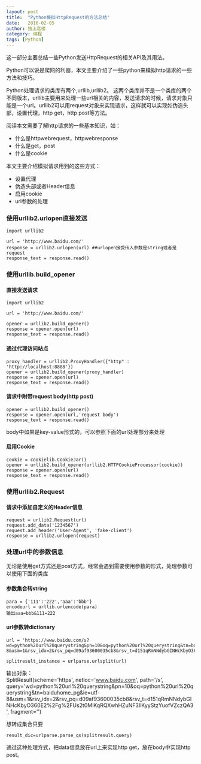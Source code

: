```yaml
---
layout: post
title:  "Python模拟HttpRequest的方法总结"
date:   2016-02-05
author: 独上高楼
category: 编程
tags: [Python]
---
```


这一部分主要总结一些Python发送HttpRequest的相关API及其用法。

<!-- more -->


Python可以说是爬网的利器，本文主要介绍了一些python来模拟http请求的一些方法和技巧。

Python处理请求的类库有两个,urllib,urllib2。 这两个类库并不是一个类库的两个不同版本，urllib主要用来处理一些url相关的内容，发送请求的时候，请求对象只能是一个url。urllib2可以用request对象来实现请求，这样就可以实现如伪造头部，设置代理，http get，http post等方法。

阅读本文需要了解http请求的一些基本知识，如：

* 什么是httpwebrequest，httpwebresponse
* 什么是get，post
* 什么是cookie


本文主要介绍模拟请求用到的这些方式：

* 设置代理
* 伪造头部或者Header信息
* 启用cookie
* url参数的处理


### 使用urllib2.urlopen直接发送

    import urllib2
    
    url = 'http://www.baidu.com/'
    response = urllib2.urlopen(url) ##urlopen接受传入参数是string或者是request
    response_text = response.read()
    
### 使用urllib.build_opener

#### 直接发送请求

    import urllib2
    
    url = 'http://www.baidu.com/'
    
    opener = urllib2.build_opener()
    response = opener.open(url)
    response_text = response.read()


#### 通过代理访问站点

    proxy_handler = urllib2.ProxyHandler({"http" : 'http://localhost:8888'})
    opener = urllib2.build_opener(proxy_handler)
    response = opener.open(url)
    response_text = response.read()

#### 请求中附带request body(http post)

    opener = urllib2.build_opener()
    response = opener.open(url,'request body')
    response_text = response.read()

body中如果是key-value形式的，可以参照下面的url处理部分来处理

#### 启用Cookie

    cookie = cookielib.CookieJar()
    opener = urllib2.build_opener(urllib2.HTTPCookieProcessor(cookie))
    response = opener.open(url)
    response_text = response.read()


### 使用urllib2.Request

#### 请求中添加自定义的Header信息
    
    request = urllib2.Request(url)
    request.add_data('1234567')
    request.add_header('User-Agent', 'fake-client')
    response = urllib2.urlopen(request)

### 处理url中的参数信息
无论是使用get方式还是post方式，经常会遇到需要使用参数的形式，处理参数可以使用下面的类库

#### 参数集合转string


    para = {'111':'222','aaa':'bbb'}
    encodeurl = urllib.urlencode(para)
    输出aaa=bbb&111=222


#### url参数转dictionary

    url = 'https://www.baidu.com/s?wd=python%20url%20querystring&pn=10&oq=python%20url%20querystring&tn=baiduhome_pg&ie=utf-8&usm=1&rsv_idx=2&rsv_pq=d09af93600035cb8&rsv_t=d151qRmNNdybGINHcKbyO360E2%2Fg%2FUs2t0MiKqRQXwhHZuNF3IlKyyStzYuofVZczQA3'
    
    splitresult_instance = urlparse.urlsplit(url)

输出对象：  
SplitResult(scheme='https', netloc='www.baidu.com', path='/s', query='wd=python%20url%20querystring&pn=10&oq=python%20url%20querystring&tn=baiduhome_pg&ie=utf-8&usm=1&rsv_idx=2&rsv_pq=d09af93600035cb8&rsv_t=d151qRmNNdybGINHcKbyO360E2%2Fg%2FUs2t0MiKqRQXwhHZuNF3IlKyyStzYuofVZczQA3', fragment='')

想转成集合只要

    result_dic=urlparse.parse_qs(splitresult.query)

通过这种处理方式，把data信息放在url上来实现http get，放在body中实现http post。

